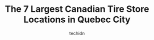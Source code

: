 ---
layout: ampstory
image: https://i0.wp.com/www.auto.or.id/wp-content/uploads/2023/06/canadian-tire-0-quebec-city-1686323259.jpeg?resize=640,853
author: techidn
featured: false
description: Quebec City, Quebec, Canada is a haven for Canadian Tire enthusiasts, boasting an impressive array of 7 top-notch establishments. Whether youre a seasoned connoisseur or simply curious to e
title: The 7 Largest Canadian Tire Store Locations in Quebec City
cover:
   title: The 7 Largest Canadian Tire Store Locations in Quebec City
   subtitle: AUTO.OR.ID
   background: https://www.auto.or.id/wp-content/uploads/2023/06/canadian-tire-0-quebec-city-1686323259.jpeg

pages: 
 - layout: thirds
   top: <h1>#1 Canadian Tire</h1>
   bottom: "<p>Fantastic  !! Very helpful staffGreat deals and well stocked..Lots of parking..Helpful staff</p>"
   background: https://www.auto.or.id/wp-content/uploads/2023/06/canadian-tire-1-quebec-city-1686323260.jpeg
   backgroundblur: true
 - layout: thirds
   top: <h1>#2 Canadian Tire</h1>
   bottom: "<p>705 Rue Clemenceau, Québec, QC G1C 7T9, Canada</p>"
   background: https://www.auto.or.id/wp-content/uploads/2023/06/canadian-tire-2-quebec-city-1686323261.jpeg
   cta:
      link: https://www.auto.or.id/the-7-largest-canadian-tire-store-locations-in-quebec-city/
      text: The 7 Largest Canadian Tire Store Locations in Quebec City
 - layout: thirds
   top: <h1>#3 Canadian Tire</h1>
   bottom: "<p>1233 Duplessis Hwy, LAncienne-Lorette, Quebec G2G 2B4, Canada</p>"
   background: https://images.unsplash.com/photo-1532245128003-3db26c775465?ixlib=rb-4.0.3&ixid=MnwxMjA3fDB8MHxwaG90by1wYWdlfHx8fGVufDB8fHx8&auto=format&fit=crop&w=640&h=853&q=80
   cta:
      link: https://www.auto.or.id/the-7-largest-canadian-tire-store-locations-in-quebec-city/
      text: The 7 Largest Canadian Tire Store Locations in Quebec City
 - layout: thirds
   top: <h1>#4 Canadian Tire</h1>
   bottom: "<p>4500 Rue Armand-Viau, Québec, QC G2C 2B9, Canada</p>"
   background: https://images.unsplash.com/photo-1636325780109-2d154603a3a7?ixlib=rb-4.0.3&ixid=MnwxMjA3fDB8MHxwaG90by1wYWdlfHx8fGVufDB8fHx8&auto=format&fit=crop&w=640&h=853&q=80
   cta:
      link: https://www.auto.or.id/the-7-largest-canadian-tire-store-locations-in-quebec-city/
      text: The 7 Largest Canadian Tire Store Locations in Quebec City
 - layout: thirds
   top: <h1>#5 Canadian Tire</h1>
   bottom: "<p>600 Rue de la Concorde, Saint-Romuald, QC G6W 8A8, Canada</p>"
   background: https://images.unsplash.com/photo-1560282804-f99219ad8de3?ixlib=rb-4.0.3&ixid=MnwxMjA3fDB8MHxwaG90by1wYWdlfHx8fGVufDB8fHx8&auto=format&fit=crop&w=640&h=853&q=80
   cta:
      link: https://www.auto.or.id/the-7-largest-canadian-tire-store-locations-in-quebec-city/
      text: The 7 Largest Canadian Tire Store Locations in Quebec City
 - layout: thirds
   top: <h1>#6 Canadian Tire</h1>
   bottom: "<p>1170 Route De LEglise, Québec, QC G1V 3W7, Canada</p>"
   background: https://images.unsplash.com/photo-1553440569-bcc63803a83d?ixlib=rb-4.0.3&ixid=MnwxMjA3fDB8MHxwaG90by1wYWdlfHx8fGVufDB8fHx8&auto=format&fit=crop&w=640&h=853&q=80
   cta:
      link: https://www.auto.or.id/the-7-largest-canadian-tire-store-locations-in-quebec-city/
      text: The 7 Largest Canadian Tire Store Locations in Quebec City

 - layout: thirds
   middle: Continue reading...
   background: https://images.unsplash.com/photo-1522120177514-2b16ebe5634d?ixlib=rb-4.0.3&ixid=MnwxMjA3fDB8MHxwaG90by1wYWdlfHx8fGVufDB8fHx8&auto=format&fit=crop&w=640&h=853&q=80
   cta:
      link: https://www.auto.or.id/the-7-largest-canadian-tire-store-locations-in-quebec-city/
      text: The 7 Largest Canadian Tire Store Locations in Quebec City

---